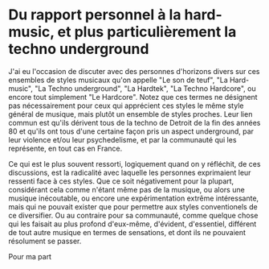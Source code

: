 # Du rapport personnel à la hard-music, et plus particulièrement la techno underground

J'ai eu l'occasion de discuter
avec des personnes d'horizons divers
sur ces ensembles de styles musicaux qu'on appelle
"Le son de teuf",
"La Hard-music",
"La Techno underground",
"La Hardtek",
"La Techno Hardcore",
ou encore tout simplement "Le Hardcore".
Notez que ces termes ne désignent pas nécessairement
pour ceux qui apprécient ces styles
le même style général de musique,
mais plutôt un ensemble de styles proches.
Leur lien commun est
qu'ils dérivent tous
de la techno de Detroit de la fin des années 80
et qu'ils ont tous d'une certaine façon
pris un aspect underground,
par leur violence et/ou leur psychedelisme,
et par la communauté qui les représente,
en tout cas en France.

Ce qui est le plus souvent ressorti,
logiquement quand on y réfléchit, de ces discussions,
est la radicalité
avec laquelle les personnes exprimaient leur ressenti
face à ces styles.
Que ce soit négativement pour la plupart,
considérant cela comme n'étant même pas de la musique,
ou alors une musique inécoutable,
ou encore une expérimentation extrême intéressante,
mais qui ne pouvait exister
que pour permettre aux styles conventionels de ce diversifier.
Ou au contraire pour sa communauté,
comme quelque chose qui les faisait au plus profond d'eux-même,
d'évident, d'essentiel,
différent de tout autre musique en termes de sensations,
et dont ils ne pouvaient résolument se passer.

Pour ma part 
